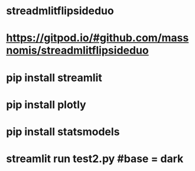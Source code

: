 # streadmlitflipsideduo


# https://gitpod.io/#github.com/massnomis/streadmlitflipsideduo

# pip install streamlit


# pip install plotly


# pip install statsmodels


# streamlit run test2.py #base = dark
